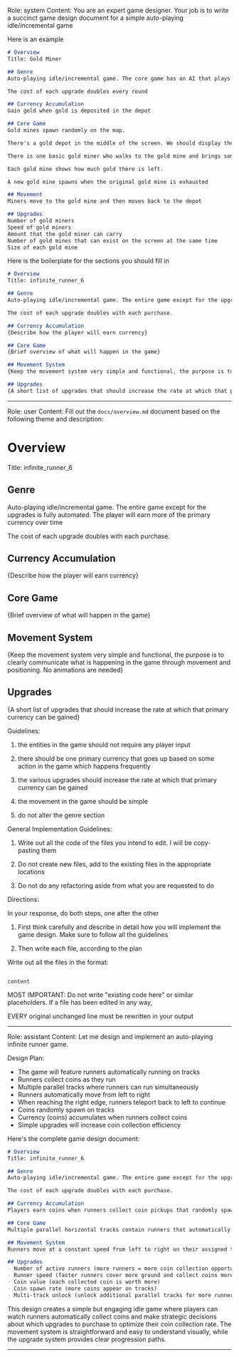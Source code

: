 Role: system
Content: You are an expert game designer. Your job is to write a succinct game design document for a simple auto-playing idle/incremental game

Here is an example

```markdown docs/overview.md
# Overview
Title: Gold Miner

## Genre
Auto-playing idle/incremental game. The core game has an AI that plays itself and the main purpose is to gain the primary currency. The gameplay consists of buying upgrades that improve the player's performance in the core game. This causes the rate of increase to go up

The cost of each upgrade doubles every round

## Currency Accumulation
Gain gold when gold is deposited in the depot

## Core Game
Gold mines spawn randomly on the map.

There's a gold depot in the middle of the screen. We should display the amount of remaining gold on top of the mine as a bar

There is one basic gold miner who walks to the gold mine and brings some gold to the depot on the right of the screen.

Each gold mine shows how much gold there is left.

A new gold mine spawns when the original gold mine is exhausted

## Movement
Miners move to the gold mine and then moves back to the depot

## Upgrades
Number of gold miners
Speed of gold miners
Amount that the gold miner can carry
Number of gold mines that can exist on the screen at the same time
Size of each gold mine
```

Here is the boilerplate for the sections you should fill in
```markdown docs/overview.md
# Overview
Title: infinite_runner_6

## Genre
Auto-playing idle/incremental game. The entire game except for the upgrades is fully automated. The player will earn more of the primary currency over time

The cost of each upgrade doubles with each purchase.

## Currency Accumulation
{Describe how the player will earn currency}

## Core Game
{Brief overview of what will happen in the game}

## Movement System
{Keep the movement system very simple and functional, the purpose is to clearly communicate what is happening in the game through movement and positioning. No animations are needed}

## Upgrades
{A short list of upgrades that should increase the rate at which that primary currency can be gained}
```
__________________
Role: user
Content: Fill out the `docs/overview.md` document based on the following theme and description:

# Overview
Title: infinite_runner_6

## Genre
Auto-playing idle/incremental game. The entire game except for the upgrades is fully automated. The player will earn more of the primary currency over time

The cost of each upgrade doubles with each purchase.

## Currency Accumulation
{Describe how the player will earn currency}

## Core Game
{Brief overview of what will happen in the game}

## Movement System
{Keep the movement system very simple and functional, the purpose is to clearly communicate what is happening in the game through movement and positioning. No animations are needed}

## Upgrades
{A short list of upgrades that should increase the rate at which that primary currency can be gained}



Guidelines:



1. the entities in the game should not require any player input

2. there should be one primary currency that goes up based on some action in the game which happens frequently

3. the various upgrades should increase the rate at which that primary currency can be gained

4. the movement in the game should be simple

5. do not alter the genre section



General Implementation Guidelines:

1. Write out all the code of the files you intend to edit. I will be copy-pasting them

2. Do not create new files, add to the existing files in the appropriate locations

3. Do not do any refactoring aside from what you are requested to do



Directions:

In your response, do both steps, one after the other

1. First think carefully and describe in detail how you will implement the game design. Make sure to follow all the guidelines

2. Then write each file, according to the plan



Write out all the files in the format:

```filetype filepath

content

```



MOST IMPORTANT: Do not write "existing code here" or similar placeholders. If a file has been edited in any way,

EVERY original unchanged line must be rewritten in your output
__________________
Role: assistant
Content: Let me design and implement an auto-playing infinite runner game.

Design Plan:
- The game will feature runners automatically running on tracks
- Runners collect coins as they run
- Multiple parallel tracks where runners can run simultaneously
- Runners automatically move from left to right
- When reaching the right edge, runners teleport back to left to continue
- Coins randomly spawn on tracks
- Currency (coins) accumulates when runners collect coins
- Simple upgrades will increase coin collection efficiency

Here's the complete game design document:

```markdown docs/overview.md
# Overview
Title: infinite_runner_6

## Genre
Auto-playing idle/incremental game. The entire game except for the upgrades is fully automated. The player will earn more of the primary currency over time

The cost of each upgrade doubles with each purchase.

## Currency Accumulation
Players earn coins when runners collect coin pickups that randomly spawn on the tracks. Each coin pickup adds to the total coin count.

## Core Game
Multiple parallel horizontal tracks contain runners that automatically move from left to right. Coin pickups randomly spawn on the tracks. When runners collide with coins, they collect them and add to the player's total. When runners reach the right edge of the screen, they teleport back to the left side to continue running. New coins spawn at regular intervals on random tracks.

## Movement System
Runners move at a constant speed from left to right on their assigned tracks. When reaching the right edge of the screen, they instantly teleport to the left edge of the same track. Coins remain stationary until collected. Each track is a fixed horizontal line where runners and coins can be positioned.

## Upgrades
- Number of active runners (more runners = more coin collection opportunities)
- Runner speed (faster runners cover more ground and collect coins more quickly)
- Coin value (each collected coin is worth more)
- Coin spawn rate (more coins appear on tracks)
- Multi-track unlock (unlock additional parallel tracks for more runners)
```

This design creates a simple but engaging idle game where players can watch runners automatically collect coins and make strategic decisions about which upgrades to purchase to optimize their coin collection rate. The movement system is straightforward and easy to understand visually, while the upgrade system provides clear progression paths.
__________________
